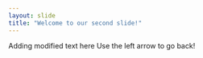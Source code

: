 ```yaml
---
layout: slide
title: "Welcome to our second slide!"
---
```

Adding modified text here
Use the left arrow to go back!
